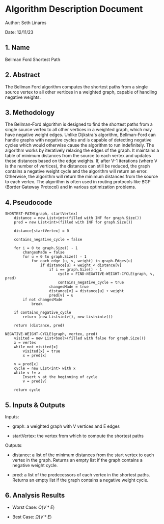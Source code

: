 # Algorithm Description Document

Author: Seth Linares

Date: 12/11/23

## 1. Name
Bellman Ford Shortest Path

## 2. Abstract
The Bellman Ford algorithm computes the shortest paths from a single source vertex to all other vertices in a weighted graph, capable of handling negative weights.

## 3. Methodology
The Bellman-Ford algorithm is designed to find the shortest paths from a single source vertex to all other vertices in a weighted graph, which may have negative weight edges. Unlike Dijkstra's algorithm, Bellman-Ford can handle graphs with negative cycles and is capable of detecting negative cycles which would otherwise cause the algorithm to run indefinitely. The algorithm works by iteratively relaxing the edges of the graph. It maintains a table of minimum distances from the source to each vertex and updates these distances based on the edge weights. If, after V-1 iterations (where V is the number of vertices), the distances can still be reduced, the graph contains a negative weight cycle and the algorithm will return an error. Otherwise, the algorithm will return the minimum distances from the source to each vertex. The algorithm is often used in routing protocols like BGP (Border Gateway Protocol) and in various optimization problems.

## 4. Pseudocode

```
SHORTEST-PATH(graph, startVertex)
    distance = new List<int>(filled with INF for graph.Size())
    pred = new List<int>(filled with INF for graph.Size())

    distance[startVertex] = 0

    contains_negative_cycle = false

    for i = 0 to graph.Size() - 1
        changesMade = false
        for u = 0 to graph.Size() - 1
            for each edge (u, v, weight) in graph.Edges(u)
                if distance[u] + weight < distance[v]
                    if i == graph.Size() - 1
                        cycle = FIND-NEGATIVE-WEIGHT-CYCLE(graph, v, pred)
                        contains_negative_cycle = true
                    changesMade = true
                    distance[v] = distance[u] + weight
                    pred[v] = u
        if not changesMade
            break

    if contains_negative_cycle
        return (new List<int>(), new List<int>())

    return (distance, pred)

NEGATIVE-WEIGHT-CYCLE(graph, vertex, pred)
    visited = new List<bool>(filled with false for graph.Size())
    x = vertex
    while not visited[x]
        visited[x] = true
        x = pred[x]

    v = pred[x]
    cycle = new List<int> with x
    while v != x
        Insert v at the beginning of cycle
        v = pred[v]

    return cycle

```

## 5. Inputs & Outputs

Inputs:
* graph: a weighted graph with V vertices and E edges

* startVertex: the vertex from which to compute the shortest paths

Outputs:

* distance: a list of the minimum distances from the start vertex to each vertex in the graph. Returns an empty list if the graph contains a negative weight cycle.

* pred: a list of the predecessors of each vertex in the shortest paths. Returns an empty list if the graph contains a negative weight cycle.


## 6. Analysis Results

* Worst Case: $O(V*E)$

* Best Case: $\Omega(V*E)$
